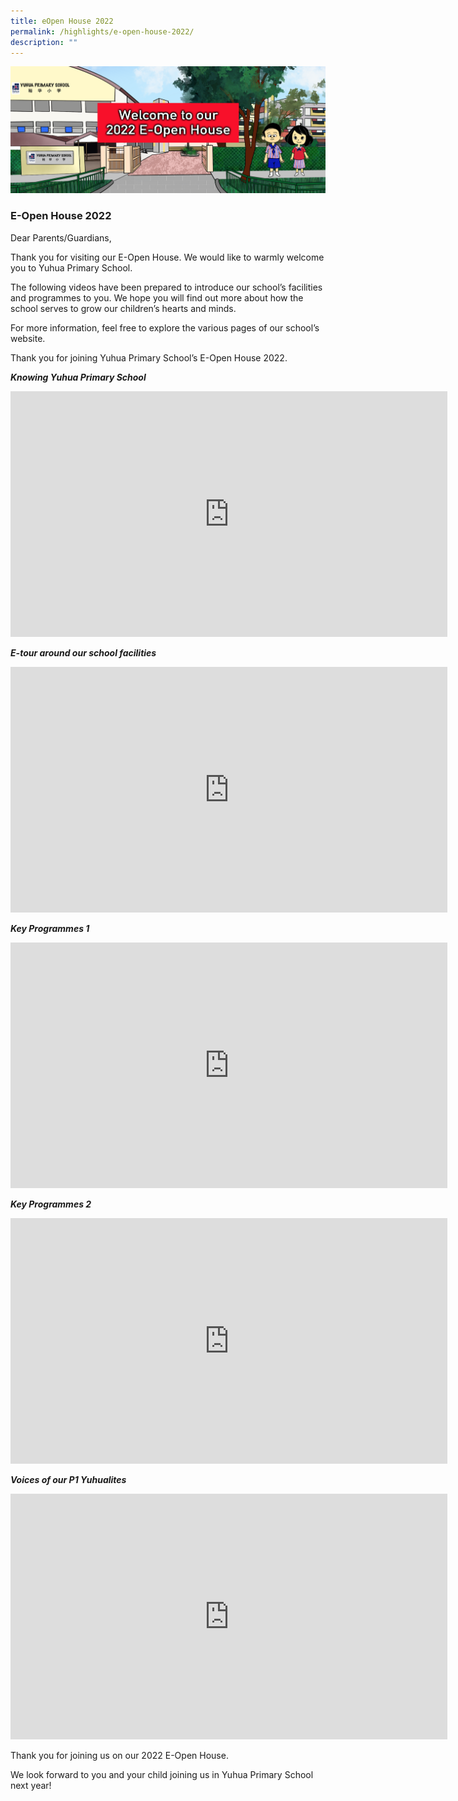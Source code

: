 ```yaml
---
title: eOpen House 2022
permalink: /highlights/e-open-house-2022/
description: ""
---
```

![](/images/openhousebanner.png)

### E-Open House 2022

Dear Parents/Guardians,

Thank you for visiting our E-Open House. We would like to warmly welcome you to Yuhua Primary School.

The following videos have been prepared to introduce our school’s facilities and programmes to you. We hope you will find out more about how the school serves to grow our children’s hearts and minds.

For more information, feel free to explore the various pages of our school’s website.

Thank you for joining Yuhua Primary School’s E-Open House 2022.

**_Knowing Yuhua Primary School_**

*<iframe width="699" height="393" src="https://www.youtube.com/embed/Tp7vfVKXml0" title="YouTube video player" frameborder="0" allow="accelerometer; autoplay; clipboard-write; encrypted-media; gyroscope; picture-in-picture" allowfullscreen></iframe>*

**_E-tour around our school facilities_**

*<iframe width="699" height="393" src="https://www.youtube.com/embed/VXpKiHgAmDc" title="" frameborder="0" allow="accelerometer; autoplay; clipboard-write; encrypted-media; gyroscope; picture-in-picture" allowfullscreen></iframe>*

**_Key Programmes 1_**

*<iframe width="699" height="393" src="https://www.youtube.com/embed/SUQQUJjkuD4" title="" frameborder="0" allow="accelerometer; autoplay; clipboard-write; encrypted-media; gyroscope; picture-in-picture" allowfullscreen></iframe>*

**_Key Programmes 2_**

*<iframe width="699" height="393" src="https://www.youtube.com/embed/DOliC1ThHoU" title="" frameborder="0" allow="accelerometer; autoplay; clipboard-write; encrypted-media; gyroscope; picture-in-picture" allowfullscreen></iframe>*

**_Voices of our P1 Yuhualites_**

*<iframe width="699" height="393" src="https://www.youtube.com/embed/TkGYGrhWY-8" title="" frameborder="0" allow="accelerometer; autoplay; clipboard-write; encrypted-media; gyroscope; picture-in-picture" allowfullscreen></iframe>*

Thank you for joining us on our 2022 E-Open House.

We look forward to you and your child joining us in Yuhua Primary School next year!
